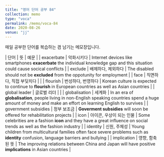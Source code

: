 ```yaml
---
title: "영어 단어 공부 84"
collection: memo
type: "voca"
permalink: /memo/voca-84
date: 2020-08-26
venue: "jj"
---
```


매일 공부한 단어를 복습하는 겸 남기는 메모장입니다.

| 단어 | 뜻 | 예문 |
| exacerbate | 악화시키다 | Internet devices like smartphones **exacerbate** the individual knowledge gap and this situation could cause socical conflicts |
| exclude | 배제하다, 제외하다 | The disabled should not be **excluded** from the oppotunity for employment |
| face | 직면하다, 직접 부딪치다 |  |
| flourish | 번성하다, 번영하다 | Korean culture is expected to continue to **flourish** in European countries as well as Asian countries |
| global leader | 글로벌 리더 |  |
| globalisation | 세계화 | In an era of **globalisation**, people living in non-English speaking countries spend a huge amount of money and make an effort on learning English to survives |
| government subsidies | 정부 보조금 | **Goverment subsidies** will soon be offered for rehabilitation projects |
| icon | 아이콘, 우상이 되는 인물 | Some celebrities are a fashion **icon** and they have a great influence on social trends as well as the fashion industry |
| identity | 신원, 주체성 | Young children from multicultural families often face severe problems such as **identity** confusion, language barriers and bullying |
| implication | 영향, 함축된 뜻 | The improving relations between China and Japan will have positive **implications** in Asian countries |































